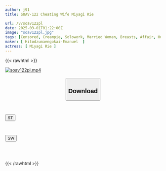 ```yaml
---
author: j91
title: SOAV-122 Cheating Wife Miyagi Rie

url: /v/soav122pl
date: 2025-03-01T01:22:00Z
image: "soav122pl.jpg"
tags: [Censored, Creampie, Solowork, Married Woman, Breasts, Affair, Huge Butt	]
maker: [ Hitodzumaengokai-Emanuel  ]
actress: [ Miyagi Rie ]
---
```



{{< rawhtml >}}

<div class="video" data-videoid="wZLmMqdYYxSJX2b">
    <a href="javascript:;">
        <img src="/v/soav122pl/soav122pl.jpg" width="WIDTH" height="HEIGHT" alt="soav122pl.mp4" loading="lazy">
    </a>
</div>

<script type="text/javascript" src="https://j91.asia/asset/on-demand-st.js"></script>

<br>
  <link rel="stylesheet" href="https://j91.asia/asset/bs5.css">
  
  <center>
  <button class="btn btn-primary" type="button" data-bs-toggle="collapse" data-bs-target=".multi-collapse" aria-expanded="false" aria-controls="multiCollapseExample1 multiCollapseExample2"><h2>Download</h2></button></center>
</p>
<div class="row">
  <div class="col">
    <div class="collapse multi-collapse" id="multiCollapseExample1">
      <div class="card card-body">
	      	      <br>
<div class="buttons">  
<p><a href="/v/soav122pl/st.html" target="_blank"><button class="btn-hover color-3"><i class="fa fa-download"></i> ST</button></a></p></div>
    </div>
  </div>
</div>
  <div class="col">
    <div class="collapse multi-collapse" id="multiCollapseExample2">
      <div class="card card-body">
	      <br>
<div class="buttons">
<p><a href="/v/soav122pl/sw.html" target="_blank"><button class="btn-hover color-2"><i class="fa fa-download"></i> SW</button></a></p></div>
<br><br>
      </div>
    </div>
  </div>
</div>

{{< /rawhtml >}}